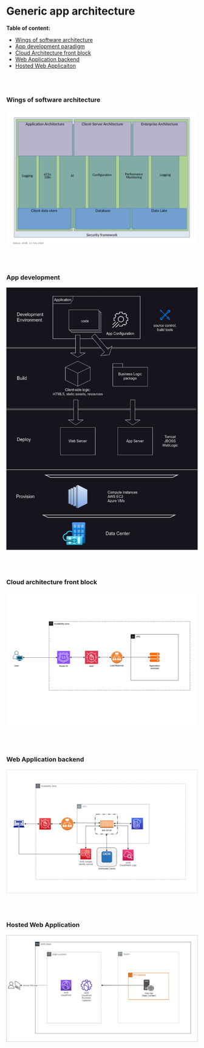 # Generic app architecture

**Table of content:**
- [Wings of software architecture](#item-sw-arch)
- [App development paradigm](#item-one)
- [Cloud Architecture front block](#front-block)
- [Web Application backend](#item-two)
- [Hosted Web Applicaiton](#item-three)

\
<br/>


<a id="item-sw-arch"></a>
### Wings of software architecture

<img src="techpages/archsnapshots/ArchitectureDoc.png?raw=true"/>


\
<br/>

<a id="item-one"></a>
### App development

<img src="techpages/archsnapshots/AppDev.png?raw=true"/>

\
<br/>
<a id="front-block"></a>
### Cloud architecture front block

<img src="techpages/archsnapshots/CloudArchFrontBlock.png?raw=true"/>

\
<br/>

<a id="item-two"></a>
### Web Application backend

<img src="techpages/archsnapshots/SampleWebAppBackend.png?raw=true"/>

\
<br/>

<a id="item-three"></a>
### Hosted Web Application

<img src="techpages/archsnapshots/SampleWebApp.png?raw=true"/>



